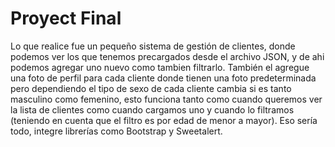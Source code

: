 # Proyect Final
Lo que realice fue un pequeño sistema de gestión de clientes, donde podemos ver los que tenemos precargados desde el archivo JSON, y de ahi podemos agregar uno nuevo como tambien filtrarlo. También el agregue una foto de perfil para cada cliente donde tienen una foto predeterminada pero dependiendo el tipo de sexo de cada cliente cambia si es tanto masculino como femenino, esto funciona tanto como cuando queremos ver la lista de clientes como cuando cargamos uno y cuando lo filtramos (teniendo en cuenta que el filtro es por edad de menor a mayor). Eso sería todo, integre librerías como Bootstrap y Sweetalert.
